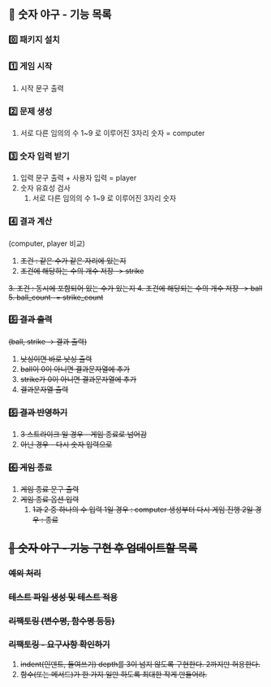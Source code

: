 ## 🥎 숫자 야구 - 기능 목록


### 0️⃣ **패키지 설치**


### 1️⃣ **게임 시작**

1. 시작 문구 출력


### 2️⃣ **문제 생성**

1. 서로 다른 임의의 수 1~9 로 이루어진 3자리 숫자 = computer


### 3️⃣ **숫자 입력 받기**

1. 입력 문구 출력 + 사용자 입력 = player
2. 숫자 유효성 검사
    1. 서로 다른 임의의 수 1~9 로 이루어진 3자리 숫자


### 4️⃣ **결과 계산**

(computer, player 비교)
<strike>
1. 조건 : 같은 수가 같은 자리에 있는지
2. 조건에 해당하는 수의 개수 저장 -> strike
<ball>
3. 조건 : 동시에 포함되어 있는 수가 있는지
4. 조건에 해당되는 수의 개수 저장 -> ball
5. ball_count -= strike_count


### 5️⃣ 결과 출력

(ball, strike -> 결과 출력)
1. 낫싱이면 바로 낫싱 출력
2. ball이 0이 아니면 결과문자열에 추가
3. strike가 0이 아니면 결과문자열에 추가
4. 결과문자열 출력


### 5️⃣ 결과 반영하기

1. 3 스트라이크 일 경우 - 게임 종료로 넘어감
2. 아닌 경우 - 다시 숫자 입력으로


### 6️⃣ 게임 종료

1. 게임 종료 문구 출력
2. 게임 종료 옵션 입력
    1. 1과 2 중 하나의 수 입력
    1일 경우 : computer 생성부터 다시 게임 진행
    2일 경우 : 종료


## 🥎 숫자 야구 - 기능 구현 후 업데이트할 목록

### 예외 처리
### 테스트 파일 생성 및 테스트 적용
### 리팩토링 (변수명, 함수명 등등)
### 리팩토링 - 요구사항 확인하기
1.  indent(인덴트, 들여쓰기) depth를 3이 넘지 않도록 구현한다. 2까지만 허용한다.
2.  함수(또는 메서드)가 한 가지 일만 하도록 최대한 작게 만들어라.